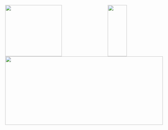 <img align="left" src="https://github-readme-stats.vercel.app/api?username=Code-Shinki&show_icons=true&count_private=true&theme=graywhite" width="60%" height="165px" /> <img align="right" src="https://github-readme-stats.vercel.app/api/top-langs/?username=Code-Shinki&layout=compact&theme=graywhite" width="35%" height="165px" />

<img src="https://github-profile-summary-cards.vercel.app/api/cards/profile-details?username=Code-Shinki&theme=default" width="100%" height="220px" />
